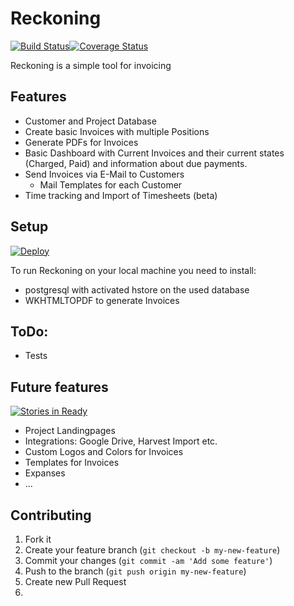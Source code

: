 # Reckoning

[![Build Status](https://travis-ci.org/mortik/reckoning.svg?branch=live)](https://travis-ci.org/mortik/reckoning)[![Coverage Status](https://coveralls.io/repos/github/mortik/reckoning/badge.svg?branch=live)](https://coveralls.io/github/mortik/reckoning?branch=live)

Reckoning is a simple tool for invoicing

## Features
- Customer and Project Database
- Create basic Invoices with multiple Positions
- Generate PDFs for Invoices
- Basic Dashboard with Current Invoices and their current states (Charged, Paid) and information about due payments.
- Send Invoices via E-Mail to Customers
  - Mail Templates for each Customer
- Time tracking and Import of Timesheets (beta)

## Setup

[![Deploy](https://www.herokucdn.com/deploy/button.png)](https://heroku.com/deploy)

To run Reckoning on your local machine you need to install:

- postgresql with activated hstore on the used database
- WKHTMLTOPDF to generate Invoices

## ToDo:

- Tests

## Future features

[![Stories in Ready](https://badge.waffle.io/mortik/reckoning.png?label=ready&title=Ready)](http://waffle.io/mortik/reckoning)

- Project Landingpages
- Integrations: Google Drive, Harvest Import etc.
- Custom Logos and Colors for Invoices
- Templates for Invoices
- Expanses
- ...

## Contributing

1. Fork it
2. Create your feature branch (`git checkout -b my-new-feature`)
3. Commit your changes (`git commit -am 'Add some feature'`)
4. Push to the branch (`git push origin my-new-feature`)
5. Create new Pull Request
6.
